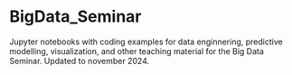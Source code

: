 # BigData_Seminar
Jupyter notebooks with coding examples for data enginnering, predictive modelling, visualization,  and other teaching material for the Big Data Seminar. Updated to november 2024.
